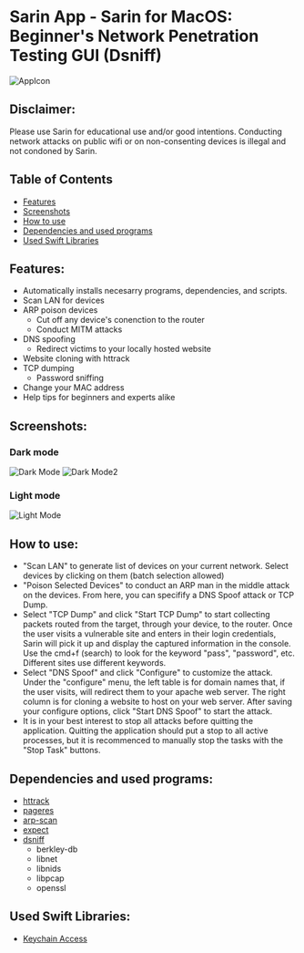 # Sarin App - Sarin for MacOS: Beginner's Network Penetration Testing GUI (Dsniff)
![AppIcon](https://i.imgur.com/a5G2x81.png)

## Disclaimer:
Please use Sarin for educational use and/or good intentions. Conducting network attacks on public wifi or on non-consenting devices is illegal and not condoned by Sarin.

## Table of Contents
- [Features](#features)
- [Screenshots](#screenshots)
- [How to use](#how-to-use)
- [Dependencies and used programs](#dependencies-and-used-programs)
- [Used Swift Libraries](#used-swift-libraries)

## Features:
- Automatically installs necesarry programs, dependencies, and scripts.
- Scan LAN for devices
- ARP poison devices
  - Cut off any device's conenction to the router
  - Conduct MITM attacks
- DNS spoofing
  - Redirect victims to your locally hosted website
 - Website cloning with httrack
- TCP dumping
  - Password sniffing
- Change your MAC address
- Help tips for beginners and experts alike

## Screenshots:
### Dark mode
![Dark Mode](https://i.imgur.com/occGO8z.png)
![Dark Mode2](https://i.imgur.com/XVifik0.png)
### Light mode
![Light Mode](https://i.imgur.com/d3kFdJH.png)

## How to use:
- "Scan LAN" to generate list of devices on your current network. Select devices by clicking on them (batch selection allowed)
- "Poison Selected Devices" to conduct an ARP man in the middle attack on the devices. From here, you can specifify a DNS Spoof attack or TCP Dump.
- Select "TCP Dump" and click "Start TCP Dump" to start collecting packets routed from the target, through your device, to the router. Once the user visits a vulnerable site and enters in their login credentials, Sarin will pick it up and display the captured information in the console. Use the cmd+f (search) to look for the keyword "pass", "password", etc. Different sites use different keywords.
- Select "DNS Spoof" and click "Configure" to customize the attack. Under the "configure" menu, the left table is for domain names that, if the user visits, will redirect them to your apache web server. The right column is for cloning a website to host on your web server. After saving your configure options, click "Start DNS Spoof" to start the attack.
- It is in your best interest to stop all attacks before quitting the application. Quitting the application should put a stop to all active processes, but it is recommenced to manually stop the tasks with the "Stop Task" buttons.

## Dependencies and used programs:
- [httrack](https://www.httrack.com)
- [pageres](https://github.com/sindresorhus/pageres-cli)
- [arp-scan](https://github.com/royhills/arp-scan)
- [expect](https://manpages.debian.org/stretch/expect/index.html)
- [dsniff](https://github.com/ggreer/dsniff)
  - berkley-db
  - libnet
  - libnids
  - libpcap 
  - openssl 

## Used Swift Libraries:
- [Keychain Access](https://github.com/kishikawakatsumi/KeychainAccess)


